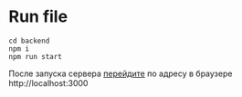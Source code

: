 # Run file

```
cd backend
npm i
npm run start
```

После запуска сервера [перейдите](http://localhost:3000) по адресу в браузере http://localhost:3000
